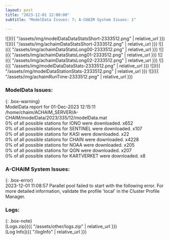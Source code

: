 ```yaml
---
layout: post
title: "2023-12-01 12:00:00"
subtitle: "ModelData Issues: 7; A-CHAIM System Issues: 1"

---
```


![]({{ "/assets/img/modelDataDataStatsShort-2333512.png" | relative_url }})
![]({{ "/assets/img/achaimDataStatsShort-2333512.png" | relative_url }})
![]({{ "/assets/img/achaimDataStatsLong00-2333512.png" | relative_url }})
![]({{ "/assets/img/achaimDataStatsLong01-2333512.png" | relative_url }})
![]({{ "/assets/img/achaimDataStatsLong02-2333512.png" | relative_url }})
![]({{ "/assets/img/modelDataDataStats-2333512.png" | relative_url }})
![]({{ "/assets/img/modelDataStationStats-2333512.png" | relative_url }})
![]({{ "/assets/img/achaimRunTime-2333512.png" | relative_url }})


### ModelData Issues:  
  
{: .box-warning}  
 ModelData report for 01-Dec-2023 12:15:11   
 /home/chaim/ACHAIM_SERVER/A-CHAIM/modelData/2023/335/12/modelData.mat   
 0% of all possible stations for IONO were downloaded. x652   
 0% of all possible stations for SENTINEL were downloaded. x107   
 0% of all possible stations for KASI were downloaded. x22   
 0% of all possible stations for CHAIN were downloaded. x4228   
 0% of all possible stations for NOAA were downloaded. x205   
 0% of all possible stations for QGN were downloaded. x207   
 0% of all possible stations for KARTVERKET were downloaded. x8   
  
### A-CHAIM System Issues:  
  
{: .box-error}  
2023-12-01 11:08:57 Parallel pool failed to start with the following error. For more detailed information, validate the profile 'local' in the Cluster Profile Manager.  

### Logs:  
  
{: .box-note}  
[Logs.zip]({{ "/assets/other/logs.zip" | relative_url }})  
[Log Info]({{ "/logInfo" | relative_url }})  
